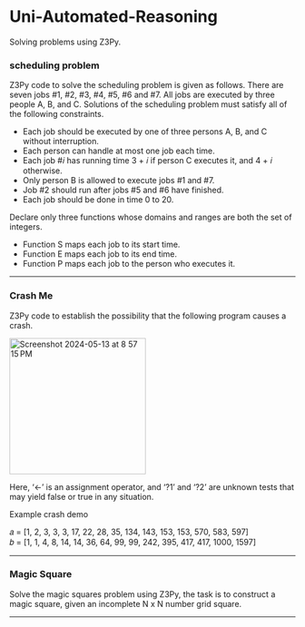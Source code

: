 # Uni-Automated-Reasoning
Solving problems using Z3Py.

### scheduling problem   

Z3Py code to solve the scheduling problem is given as follows. There are seven jobs #1, #2, #3, #4, #5, #6 and #7. All jobs are executed by three people A, B, and C. Solutions of the scheduling problem must satisfy all of the following constraints.

* Each job should be executed by one of three persons A, B, and C without interruption.
* Each person can handle at most one job each time.
* Each job #𝑖 has running time 3 + 𝑖 if person C executes it, and 4 + 𝑖 otherwise.
* Only person B is allowed to execute jobs #1 and #7.
* Job #2 should run after jobs #5 and #6 have finished.
* Each job should be done in time 0 to 20.

Declare only three functions whose domains and ranges are both the set of integers.

* Function S maps each job to its start time.
* Function E maps each job to its end time.
* Function P maps each job to the person who executes it.

----
   
### Crash Me   

Z3Py code to establish the possibility that the following program causes a crash.

<img width="240" alt="Screenshot 2024-05-13 at 8 57 15 PM" src="https://github.com/ShubhamLolge/Uni-Automated-Reasoning/assets/75387392/07f9436a-fc77-498e-8f57-56c23a400913">

Here, ‘←’ is an assignment operator, and ‘?1’ and ‘?2’ are unknown tests that may yield false or true in any situation.

Example crash demo

𝑎 = [1, 2, 3, 3, 3, 17, 22, 28, 35, 134, 143, 153, 153, 570, 583, 597]   
𝑏 = [1, 1, 4, 8, 14, 14, 36, 64, 99, 99, 242, 395, 417, 417, 1000, 1597]   


----


### Magic Square   

Solve the magic squares problem using Z3Py, the task is to construct a magic square, given an incomplete N x N number grid square.   

-----

